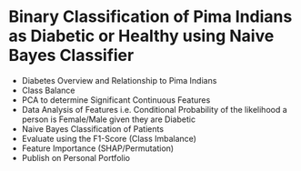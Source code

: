 # Binary Classification of Pima Indians as Diabetic or Healthy using Naive Bayes Classifier

- Diabetes Overview and Relationship to Pima Indians
- Class Balance
- PCA to determine Significant Continuous Features
- Data Analysis of Features i.e. Conditional Probability of the likelihood a person is Female/Male given they are Diabetic
- Naive Bayes Classification of Patients
- Evaluate using the F1-Score (Class Imbalance)
- Feature Importance (SHAP/Permutation)
- Publish on Personal Portfolio
